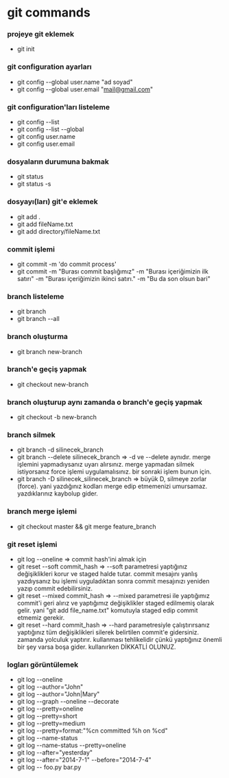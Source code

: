 # git commands

### projeye git eklemek
- git init
### git configuration ayarları
- git config --global user.name "ad soyad"
- git config --global user.email "mail@gmail.com"
### git configuration'ları listeleme
- git config --list
- git config --list --global
- git config user.name
- git config user.email
### dosyaların durumuna bakmak
- git status
- git status -s
### dosyayı(ları) git'e eklemek
- git add .
- git add fileName.txt
- git add directory/fileName.txt
### commit işlemi
- git commit -m 'do commit process'
- git commit -m "Burası commit başlığımız" -m "Burası içeriğimizin ilk satırı" -m "Burası içeriğimizin ikinci satırı." -m "Bu da son olsun bari"
### branch listeleme
- git branch
- git branch --all
### branch oluşturma
- git branch new-branch
### branch'e geçiş yapmak
- git checkout new-branch
### branch oluşturup aynı zamanda o branch'e geçiş yapmak
- git checkout -b new-branch
### branch silmek
- git branch -d silinecek_branch
- git branch --delete silinecek_branch => -d ve --delete aynıdır. merge işlemini yapmadıysanız uyarı alırsınız. merge yapmadan silmek istiyorsanız force işlemi uygulamalısınız. bir sonraki işlem bunun için.
- git branch -D silinecek_silinecek_branch => büyük D, silmeye zorlar (force). yani yazdığınız kodları merge edip etmemenizi umursamaz. yazdıklarınız kaybolup gider.
### branch merge işlemi
- git checkout master && git merge feature_branch
### git reset işlemi
- git log --oneline => commit hash'ini almak için 
- git reset --soft commit_hash => --soft parametresi yaptığınız değişiklikleri korur ve staged halde tutar. commit mesajını yanlış yazdıysanız bu işlemi uyguladıktan sonra commit mesajınızı yeniden yazıp commit edebilirsiniz.
- git reset --mixed commit_hash => --mixed parametresi ile yaptığımız commit'i geri alırız ve yaptığımız değişiklikler staged edilmemiş olarak gelir. yani "git add file_name.txt" komutuyla staged edip commit etmemiz gerekir. 
- git reset --hard commit_hash => --hard parametresiyle çalıştırırsanız yaptığınız tüm değişiklikleri silerek belirtilen commit'e gidersiniz. zamanda yolculuk yaptırır. kullanması tehlikelidir çünkü yaptığınız önemli bir şey varsa boşa gider. kullanırken DİKKATLİ OLUNUZ. 
### logları görüntülemek
- git log --oneline
- git log --author="John"
- git log --author="John\|Mary"
- git log --graph --oneline --decorate
- git log --pretty=oneline
- git log --pretty=short
- git log --pretty=medium
- git log --pretty=format:"%cn committed %h on %cd"
- git log --name-status
- git log --name-status --pretty=oneline
- git log --after="yesterday"
- git log --after="2014-7-1" --before="2014-7-4"
- git log -- foo.py bar.py